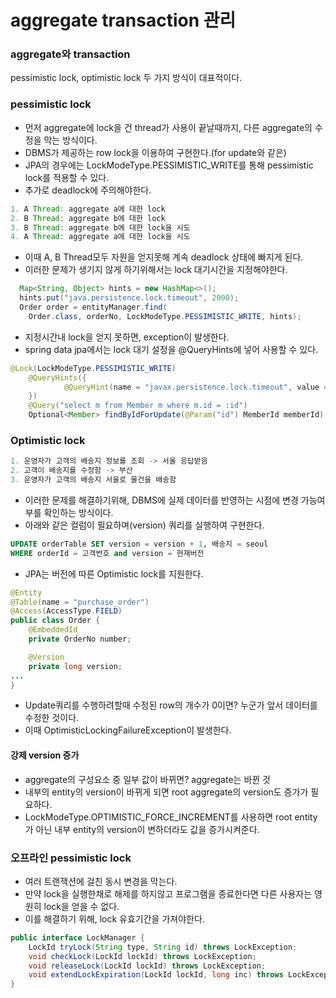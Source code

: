 # aggregate transaction 관리
### aggregate와 transaction
pessimistic lock, optimistic lock 두 가지 방식이 대표적이다.

### pessimistic lock
- 먼저 aggregate에 lock을 건 thread가 사용이 끝날때까지, 다른 aggregate의 수정을 막는 방식이다.
- DBMS가 제공하는 row lock을 이용하여 구현한다.(for update와 같은)
- JPA의 경우에는 LockModeType.PESSIMISTIC_WRITE를 통해 pessimistic lock를 적용할 수 있다.
- 추가로 deadlock에 주의해야한다.
```java
1. A Thread: aggregate a에 대한 lock
2. B Thread: aggregate b에 대한 lock
3. B Thread: aggregate b에 대한 lock을 시도
4. A Thread: aggregate a에 대한 lock을 시도
```
- 이때 A, B Thread모두 자원을 얻지못해 계속 deadlock 상태에 빠지게 된다.
- 이러한 문제가 생기지 않게 하기위해서는 lock 대기시간을 지정해야한다.
```java
  Map<String, Object> hints = new HashMap<>();
  hints.put("java.persistence.lock.timeout", 2000);
  Order order = entityManager.find(
    Order.class, orderNo, LockModeType.PESSIMISTIC_WRITE, hints);
```
- 지정시간내 lock을 얻지 못하면, exception이 발생한다.
- spring data jpa에서는 lock 대기 설정을 @QueryHints에 넣어 사용할 수 있다.
```java
@Lock(LockModeType.PESSIMISTIC_WRITE)
    @QueryHints({
            @QueryHint(name = "javax.persistence.lock.timeout", value = "3000")
    })
    @Query("select m from Member m where m.id = :id")
    Optional<Member> findByIdForUpdate(@Param("id") MemberId memberId);
```

### Optimistic lock
```java
1. 운영자가 고객의 배송지 정보를 조회 -> 서울 응답받음
2. 고객이 배송지를 수정함 -> 부산
3. 운영자가 고객의 배송지 서울로 물건을 배송함
```
- 이러한 문제를 해결하기위해, DBMS에 실제 데이터를 반영하는 시점에 변경 가능여부를 확인하는 방식이다.
- 아래와 같은 컬럼이 필요하며(version) 쿼리를 실행하여 구현한다.
```SQL
UPDATE orderTable SET version = version + 1, 배송지 = seoul
WHERE orderId = 고객번호 and version = 현재버전
```
- JPA는 버전에 따른 Optimistic lock를 지원한다.
```java
@Entity
@Table(name = "purchase_order")
@Access(AccessType.FIELD)
public class Order {
    @EmbeddedId
    private OrderNo number;

    @Version
    private long version;
...
}
``` 
- Update쿼리를 수행하려할때 수정된 row의 개수가 0이면? 누군가 앞서 데이터를 수정한 것이다.
- 이때 OptimisticLockingFailureException이 발생한다.

#### 강제 version 증가
- aggregate의 구성요소 중 일부 값이 바뀌면? aggregate는 바뀐 것
- 내부의 entity의 version이 바뀌게 되면 root aggregate의 version도 증가가 필요하다.
- LockModeType.OPTIMISTIC_FORCE_INCREMENT를 사용하면 root entity가 아닌 내부 entity의 version이 변하더라도 값을 증가시켜준다.

### 오프라인 pessimistic lock
- 여러 트랜잭션에 걸친 동시 변경을 막는다.
- 만약 lock을 실행한채로 해제를 하지않고 프로그램을 종료한다면 다른 사용자는 영원히 lock을 얻을 수 없다.
- 이를 해결하기 위해, lock 유효기간을 가져야한다.
```java
public interface LockManager {
    LockId tryLock(String type, String id) throws LockException;
    void checkLock(LockId lockId) throws LockException;
    void releaseLock(LockId lockId) throws LockException;
    void extendLockExpiration(LockId lockId, long inc) throws LockException;
}
```
